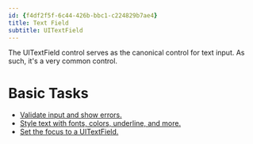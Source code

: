 ```yaml
---
id: {f4df2f5f-6c44-426b-bbc1-c224829b7ae4}  
title: Text Field  
subtitle: UITextField  
---
```


The UITextField control serves as the canonical control for text input. As such,
it's a very common control.

 <a name="Basic_Tasks" class="injected"></a>


# Basic Tasks

-   [Validate input and show errors.](/recipes/ios/standard_controls/text_field/validate_input) 
-   [Style text with fonts, colors, underline, and more.](/recipes/ios/standard_controls/text_field/style_text)
-   [Set the focus to a UITextField.](/recipes/ios/standard_controls/text_field/set-uitextfield-focus)